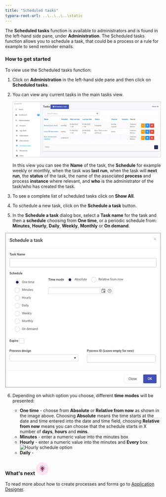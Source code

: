 ```yaml
---
title: "Scheduled tasks"
typora-root-url: ..\..\..\..\static
---
```


The **Scheduled tasks** function is available to administrators and is found in the left-hand side pane, under **Administration**. The Scheduled tasks function allows you to schedule a task, that could be a process or a rule for example to send reminder emails.

### How to get started

To view use the Scheduled tasks function:

1. Click on **Administration** in the left-hand side pane and then click on **Scheduled tasks**. 

2. You can view any current tasks in the main tasks view. 

   ![Scheduled tasks view](/images/schedule-tasks-view.jpg)

   In this view you can see the **Name** of the task, the **Schedule** for example weekly or monthly, when the task was **last run**, when the task will **next run**, the **status** of the task, the name of the associated **process** and process **instance** where relevant, and **who** is the administrator of the task/who has created the task. 

3. To see a complete list of scheduled tasks click on **Show All**.

4. To schedule a new task, click on the **Schedule a task** button. 

5. In the **Schedule a task** dialog box, select a **Task name** for the task and then a **schedule** choosing from  **One time**, or a periodic schedule from: **Minutes**, **Hourly**, **Daily**, **Weekly**, **Monthly** or **On demand**.

  ![Scheduled tasks view](/images/schedule-tasks-box.jpg)

6. Depending on which option you choose, different **time modes** will be presented:

   - **One time** - choose from **Absolute** or **Relative from now** as shown in the image above. Choosing **Absolute** means the time starts at the date and time entered into the date and time field, choosing **Relative from now** means you can choose that the schedule starts in X number of **days**, **hours** and **mins**. 
   - **Minutes** - enter a numeric value into the minutes box
   - **Hourly** - enter a numeric value into the minutes and **Every** box
     ![Hourly schedule option](/images/hour-schedule.jpg)
   - **Daily** - 
   
   



### What's next  ![Idea icon](/images/18.png) ###

To read more about how to create processes and forms go to [Application Designer](/docs/platform/application-designer/).

